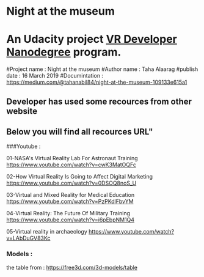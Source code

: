 # Night at the museum
# An  Udacity project [VR Developer Nanodegree](http://udacity.com/vr) program.

 
#Project name : Night at the museum
#Author name : Taha Alaarag
#publish date : 16 March 2019
#Documintation : https://medium.com/@tahanabil84/night-at-the-museum-109133e615a1
## Developer has used some recources from other website
## Below you will find all recources URL"

###Youtube : 

01-NASA's Virtual Reality Lab For Astronaut Training
https://www.youtube.com/watch?v=cwK3MatOQFc

02-How Virtual Reality Is Going to Affect Digital Marketing
https://www.youtube.com/watch?v=0DSOQ8noS_U


03-Virtual and Mixed Reality for Medical Education
https://www.youtube.com/watch?v=PzPKdlFbvYM

04-Virtual Reality: The Future Of Military Training 
https://www.youtube.com/watch?v=i6pEbpNM1Q4

05-Virtual reality in archaeology
https://www.youtube.com/watch?v=LAbDuGV83Kc

### Models : 
the table from : https://free3d.com/3d-models/table